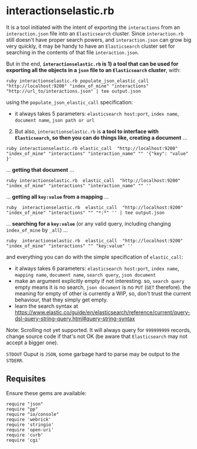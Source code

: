 <!--
Copyright 2017 Bright Computing Holding BV.

   Licensed under the Apache License, Version 2.0 (the "License");
   you may not use this file except in compliance with the License.
   You may obtain a copy of the License at

       http://www.apache.org/licenses/LICENSE-2.0

   Unless required by applicable law or agreed to in writing, software
   distributed under the License is distributed on an "AS IS" BASIS,
   WITHOUT WARRANTIES OR CONDITIONS OF ANY KIND, either express or implied.
   See the License for the specific language governing permissions and
   limitations under the License.
-->

# interactionselastic.rb
It is a tool initiated with the intent of exporting the `interactions` from an
`interaction.json` file into an `Elasticsearch` cluster. Since `interaction.rb`
still doesn't have proper search powers, and `interaction.json` can grow big
very quickly, it may be handy to have an `Elasticsearch` cluster set for
searching in the contents of that file `interaction.json`.

But in the end, **`interactionselastic.rb` is 1) a tool that can be used for exporting all
the objects in a `json` file to an `Elasticsearch` cluster**, with:

```
ruby interactionselastic.rb populate_json_elastic_call  "http://localhost:9200" "index_of_mine" "interactions"  "http://url_to/interactions.json" | tee output.json
```
using the `populate_json_elastic_call` specification:
* it always takes 5 parameters: `elasticsearch host:port`, `index name`, 
`document name`, `json path or url`



2) But also, `interactionselastic.rb` is **a tool to interface with `Elasticsearch`,
so then you can do things like, creating a document** ...

```
ruby interactionselastic.rb elastic_call  "http://localhost:9200" "index_of_mine" "interactions" "interaction_name" "" '{"key": "value" }'
```
... **getting that document** ...
```
ruby interactionselastic.rb  elastic_call  "http://localhost:9200" "index_of_mine" "interactions" "interaction_name" "" ''
```
... **getting all `key:value` from a mapping** ...
```
ruby  interactionselastic.rb  elastic_call  "http://localhost:9200" "index_of_mine" "interactions" "" "*:*" '' | tee output.json
```
... **searching for a `key:value`** (or any valid query, including changing `index_of_mine` by `_all`) ...
```
ruby  interactionselastic.rb  elastic_call  "http://localhost:9200" "index_of_mine" "interactions" "" "key:value" ''
```
and everything you can do with the simple specification of `elastic_call`:
* it always takes 6 parameters: `elasticsearch host:port`, `index name`, `mapping name`,
`document name`, `search query`, `json document`
* make an argument explicitly empty if not interesting. so, `search query` empty means it is
no search,  `json document` is no `PUT` (`GET` therefore). the meaning for empty of other
is currently a WIP, so, don't trust the current behaviour, that they simply get empty.
* learn the search syntax at https://www.elastic.co/guide/en/elasticsearch/reference/current/query-dsl-query-string-query.html#query-string-syntax



Note: Scrolling not yet supported. It will always query for  `999999999` records, change source code if that's not OK 
(be aware that `Elasticsearch` may not accept a bigger one).


`STDOUT` Ouput is `JSON`, some garbage hard to parse may be output to the `STDERR`.


Requisites
----------
Ensure these gems are available:
```
require "json"
require "pp"
require "io/console"
require 'webrick'
require 'stringio'
require 'open-uri'
require 'curb'
require 'cgi'
```
